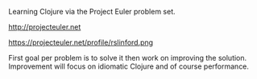 Learning Clojure via the Project Euler problem set.

   http://projecteuler.net

   https://projecteuler.net/profile/rslinford.png

First goal per problem is to solve it then work on improving the solution. Improvement will focus on idiomatic Clojure and of course performance.
